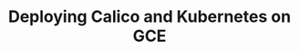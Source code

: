---
title: Deploying Calico and Kubernetes on GCE
show_read_time: false
show_toc: false
canonical_url: 'https://docs.projectcalico.org/v3.1/getting-started/kubernetes/installation/additional/index'
---